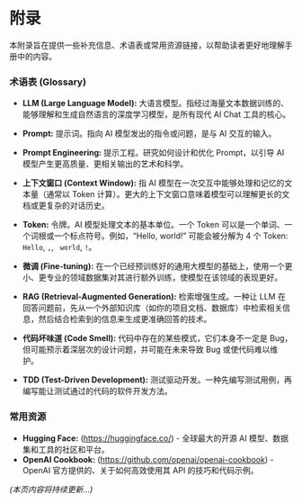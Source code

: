 # 附录

本附录旨在提供一些补充信息、术语表或常用资源链接，以帮助读者更好地理解手册中的内容。

### 术语表 (Glossary)

*   **LLM (Large Language Model):** 大语言模型。指经过海量文本数据训练的、能够理解和生成自然语言的深度学习模型，是所有现代 AI Chat 工具的核心。

*   **Prompt:** 提示词。指向 AI 模型发出的指令或问题，是与 AI 交互的输入。

*   **Prompt Engineering:** 提示工程。研究如何设计和优化 Prompt，以引导 AI 模型产生更高质量、更相关输出的艺术和科学。

*   **上下文窗口 (Context Window):** 指 AI 模型在一次交互中能够处理和记忆的文本量（通常以 Token 计算）。更大的上下文窗口意味着模型可以理解更长的文档或更复杂的对话历史。

*   **Token:** 令牌。AI 模型处理文本的基本单位。一个 Token 可以是一个单词、一个词根或一个标点符号。例如，“Hello, world!” 可能会被分解为 4 个 Token: `Hello`, `,`, ` world`, `!`。

*   **微调 (Fine-tuning):** 在一个已经预训练好的通用大模型的基础上，使用一个更小、更专业的领域数据集对其进行额外训练，使模型在该领域的表现更好。

*   **RAG (Retrieval-Augmented Generation):** 检索增强生成。一种让 LLM 在回答问题前，先从一个外部知识库（如你的项目文档、数据库）中检索相关信息，然后结合检索到的信息来生成更准确回答的技术。

*   **代码坏味道 (Code Smell):** 代码中存在的某些模式，它们本身不一定是 Bug，但可能预示着深层次的设计问题，并可能在未来导致 Bug 或使代码难以维护。

*   **TDD (Test-Driven Development):** 测试驱动开发。一种先编写测试用例，再编写能让测试通过的代码的软件开发方法。

### 常用资源

*   **Hugging Face:** (https://huggingface.co/) - 全球最大的开源 AI 模型、数据集和工具的社区和平台。
*   **OpenAI Cookbook:** (https://github.com/openai/openai-cookbook) - OpenAI 官方提供的、关于如何高效使用其 API 的技巧和代码示例。

*(本页内容将持续更新...)*